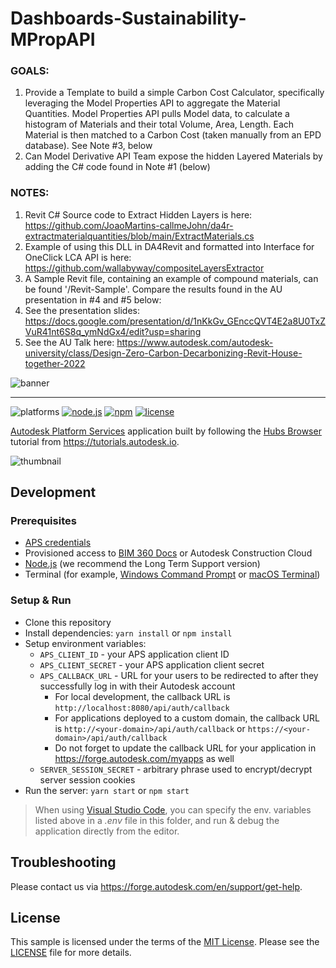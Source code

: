 # Dashboards-Sustainability-MPropAPI

### GOALS:

1. Provide a Template to build a simple Carbon Cost Calculator, specifically leveraging the Model Properties API to aggregate the Material Quantities.  Model Properties API pulls Model data, to calculate a histogram of Materials and their total Volume, Area, Length.  Each Material is then matched to a Carbon Cost (taken manually from an EPD database).  See Note #3, below
2. Can Model Derivative API Team expose the hidden Layered Materials by adding the C# code found in Note #1 (below)

### NOTES:

1. Revit C# Source code to Extract Hidden Layers is here: https://github.com/JoaoMartins-callmeJohn/da4r-extractmaterialquantities/blob/main/ExtractMaterials.cs 
2. Example of using this DLL in DA4Revit and formatted into Interface for OneClick LCA API is here: https://github.com/wallabyway/compositeLayersExtractor
3. A Sample Revit file, containing an example of compound materials, can be found '/Revit-Sample'.  Compare the results found in the AU presentation in #4 and #5 below:
4. See the presentation slides: https://docs.google.com/presentation/d/1nKkGv_GEnccQVT4E2a8U0TxZVuR41nt6S8q_ymNdGx4/edit?usp=sharing
5. See the AU Talk here: https://www.autodesk.com/autodesk-university/class/Design-Zero-Carbon-Decarbonizing-Revit-House-together-2022

![banner](https://user-images.githubusercontent.com/440241/231312428-29685e40-bafa-4eb9-84d7-162787a2a3d3.png)

<hr>

![platforms](https://img.shields.io/badge/platform-windows%20%7C%20osx%20%7C%20linux-lightgray.svg)
[![node.js](https://img.shields.io/badge/Node.js-16.16-blue.svg)](https://nodejs.org)
[![npm](https://img.shields.io/badge/npm-8.11-blue.svg)](https://www.npmjs.com/)
[![license](https://img.shields.io/:license-mit-green.svg)](https://opensource.org/licenses/MIT)



[Autodesk Platform Services](https://aps.autodesk.com) application built by following
the [Hubs Browser](https://tutorials.autodesk.io/tutorials/hubs-browser/) tutorial
from https://tutorials.autodesk.io.

![thumbnail](thumbnail.png)

## Development

### Prerequisites

- [APS credentials](https://forge.autodesk.com/en/docs/oauth/v2/tutorials/create-app)
- Provisioned access to [BIM 360 Docs](https://forge.autodesk.com/en/docs/bim360/v1/tutorials/getting-started/manage-access-to-docs/)
or Autodesk Construction Cloud
- [Node.js](https://nodejs.org) (we recommend the Long Term Support version)
- Terminal (for example, [Windows Command Prompt](https://en.wikipedia.org/wiki/Cmd.exe)
or [macOS Terminal](https://support.apple.com/guide/terminal/welcome/mac))

### Setup & Run

- Clone this repository
- Install dependencies: `yarn install` or `npm install`
- Setup environment variables:
  - `APS_CLIENT_ID` - your APS application client ID
  - `APS_CLIENT_SECRET` - your APS application client secret
  - `APS_CALLBACK_URL` - URL for your users to be redirected to after they successfully log in with their Autodesk account
    - For local development, the callback URL is `http://localhost:8080/api/auth/callback`
    - For applications deployed to a custom domain, the callback URL is `http://<your-domain>/api/auth/callback` or `https://<your-domain>/api/auth/callback`
    - Do not forget to update the callback URL for your application in https://forge.autodesk.com/myapps as well
  - `SERVER_SESSION_SECRET` - arbitrary phrase used to encrypt/decrypt server session cookies
- Run the server: `yarn start` or `npm start`

> When using [Visual Studio Code](https://code.visualstudio.com),
you can specify the env. variables listed above in a _.env_ file in this
folder, and run & debug the application directly from the editor.

## Troubleshooting

Please contact us via https://forge.autodesk.com/en/support/get-help.

## License

This sample is licensed under the terms of the [MIT License](http://opensource.org/licenses/MIT).
Please see the [LICENSE](LICENSE) file for more details.
